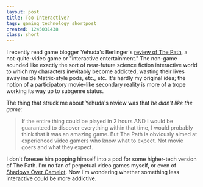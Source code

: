 ```yaml
---
layout: post
title: Too Interactive?
tags: gaming technology shortpost
created: 1245031438
class: short
---
```

I recently read game blogger Yehuda's Berlinger's [review of The Path](http://jergames.blogspot.com/2009/06/its-game-its-not-game-whatever-its-art.html), a not-quite-video game or "interactive entertainment."  The non-game sounded like exactly the sort of near-future science fiction interactive world to which my characters inevitably become addicted, wasting their lives away inside Matrix-style pods, etc., etc.  It's hardly my original idea; the notion of a participatory movie-like secondary reality is more of a trope working its way up to subgenre status.

The thing that struck me about Yehuda's review was that *he didn't like the game:* <!--break-->

> If the entire thing could be played in 2 hours AND I would be guaranteed to discover everything within that time, I would probably think that it was an amazing game. But The Path is obviously aimed at experienced video gamers who know what to expect. Not movie goers and what they expect.

I don't foresee him popping himself into a pod for some higher-tech version of The Path.  I'm no fan of perpetual video games myself, or even of [Shadows Over Camelot](http://www.daysofwonder.com/shadowsovercamelot/en/).  Now I'm wondering whether something less interactive could be more addictive.
